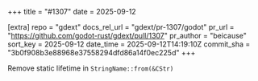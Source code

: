 +++
title = "#1307"
date = 2025-09-12

[extra]
repo = "gdext"
docs_rel_url = "gdext/pr-1307/godot"
pr_url = "https://github.com/godot-rust/gdext/pull/1307"
pr_author = "beicause"
sort_key = 2025-09-12
date_time = 2025-09-12T14:19:10Z
commit_sha = "3b0f908b3e88968e37558294dfd86a14f0ec225d"
+++

Remove static lifetime in `StringName::from(&CStr)`
